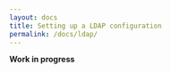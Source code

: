```yaml
---
layout: docs
title: Setting up a LDAP configuration
permalink: /docs/ldap/
---
```

**Work in progress**
